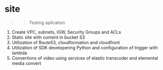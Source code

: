 # site
>> Testing aplication
1. Create VPC, subnets, IGW, Security Groups and ACLs
2. Static site with content in bucket S3
3. Utilization of Route53, cloudformation and cloudfront
4. Utilization of SDK developering Python and configuration of trigger with lambda
5. Convertions of video using services of elastic transcoder and elemental media convert
